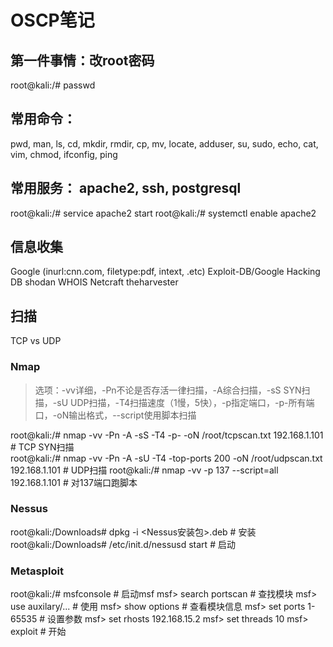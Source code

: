 # OSCP笔记

## 第一件事情：改root密码
root@kali:/# passwd


## 常用命令：
pwd, man, ls, cd, mkdir, rmdir, cp, mv, locate, adduser, su, sudo, echo, cat, vim, chmod, ifconfig, ping


## 常用服务： apache2, ssh, postgresql
root@kali:/# service apache2 start
root@kali:/# systemctl enable apache2


## 信息收集
Google (inurl:cnn.com, filetype:pdf, intext, .etc)
Exploit-DB/Google Hacking DB
shodan
WHOIS
Netcraft
theharvester


## 扫描
TCP vs UDP

### Nmap
> 选项：-vv详细，-Pn不论是否存活一律扫描，-A综合扫描，-sS SYN扫描，-sU UDP扫描，-T4扫描速度（1慢，5快），-p指定端口，-p-所有端口，-oN输出格式，--script使用脚本扫描

root@kali:/# nmap -vv -Pn -A -sS -T4 -p- -oN /root/tcpscan.txt 192.168.1.101        # TCP SYN扫描    
root@kali:/# nmap -vv -Pn -A -sU -T4 -top-ports 200 -oN /root/udpscan.txt 192.168.1.101         # UDP扫描
root@kali:/# nmap -vv -p 137 --script=all 192.168.1.101                # 对137端口跑脚本

### Nessus
root@kali:/Downloads# dpkg -i <Nessus安装包>.deb     # 安装
root@kali:/Downloads# /etc/init.d/nessusd start     # 启动

### Metasploit
root@kali:/# msfconsole     # 启动msf
msf> search portscan        # 查找模块
msf> use auxilary/...       # 使用
msf> show options           # 查看模块信息
msf> set ports 1-65535      # 设置参数
msf> set rhosts 192.168.15.2
msf> set threads 10
msf> exploit                # 开始


